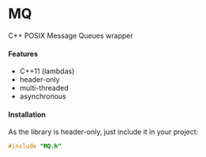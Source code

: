 # MQ
C++ POSIX Message Queues wrapper

#### Features
* C++11 (lambdas)
* header-only
* multi-threaded
* asynchronous

#### Installation
As the library is header-only, just include it in your project:
```c++
#include "MQ.h"
```
